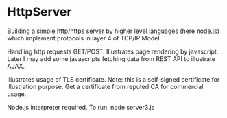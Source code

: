 # HttpServer

Building a simple http/https server by higher level languages (here node.js) which implement protocols in layer 4 of TCP/IP Model.

Handling http requests GET/POST. Illustrates page rendering by javascript. Later I may add some javascripts fetching data from REST API to illustrate AJAX. 

Illustrates usage of TLS certificate. Note: this is a self-signed certificate for illustration purpose. Get a certificate from reputed CA for commercial usage. 

Node.js interpreter required. To run:  node server3.js
